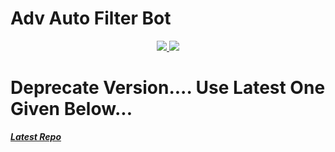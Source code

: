 # Adv Auto Filter Bot

<p align="center">
  <a href="https://github.com/AlbertEinsteinTG/Adv-Auto-Filter-Bot/stargazers">
    <img src="https://img.shields.io/github/stars/AlbertEinsteinTG/Adv-Auto-Filter-Bot?style=social">

  </a>
  
  <a href="https://github.com/AlbertEinsteinTG/Adv-Auto-Filter-Bot/fork">
    <img src="https://img.shields.io/github/forks/AlbertEinsteinTG/Adv-Auto-Filter-Bot?label=Fork&style=social">

  </a>  
</p>


# Deprecate Version.... Use Latest One Given Below... 

<i>**[Latest Repo](https://heroku.com/deploy?template=https://github.com/kusalavanguhan/Adv-Auto-Filter-Bot)**</i>
